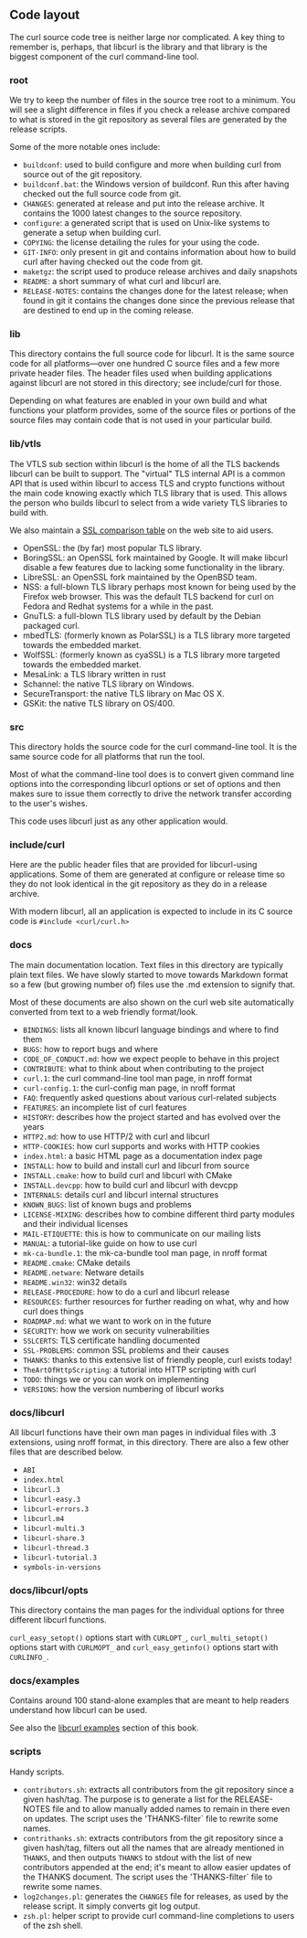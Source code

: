 ## Code layout

The curl source code tree is neither large nor complicated. A key thing to
remember is, perhaps, that libcurl is the library and that library is the
biggest component of the curl command-line tool.

### root

We try to keep the number of files in the source tree root to a minimum. You
will see a slight difference in files if you check a release archive compared
to what is stored in the git repository as several files are generated by the
release scripts.

Some of the more notable ones include:

- `buildconf`: used to build configure and more when
  building curl from source out of the git repository.
- `buildconf.bat`: the Windows version of buildconf. Run this after having
  checked out the full source code from git.
- `CHANGES`: generated at release and put into the release archive. It
  contains the 1000 latest changes to the source repository.
- `configure`: a generated script that is used on Unix-like systems to
  generate a setup when building curl.
- `COPYING`: the license detailing the rules for your using the code.
- `GIT-INFO`: only present in git and contains information about how to
  build curl after having checked out the code from git.
- `maketgz`: the script used to produce release archives and daily snapshots
- `README`: a short summary of what curl and libcurl are.
- `RELEASE-NOTES`: contains the changes done for the latest release; when
  found in git it contains the changes done since the previous release that
  are destined to end up in the coming release.

### lib

This directory contains the full source code for libcurl. It is the same
source code for all platforms—over one hundred C source files and a few more
private header files. The header files used when building applications against
libcurl are not stored in this directory; see include/curl for those.

Depending on what features are enabled in your own build and what
functions your platform provides, some of the source files or portions of the
source files may contain code that is not used in your particular build.

### lib/vtls

The VTLS sub section within libcurl is the home of all the TLS backends
libcurl can be built to support. The "virtual" TLS internal API is a common
API that is used within libcurl to access TLS and crypto functions without the
main code knowing exactly which TLS library that is used. This allows the
person who builds libcurl to select from a wide variety TLS libraries to build
with.

We also maintain a [SSL comparison
table](https://www.curl.se/docs/ssl-compared.html) on the web site to aid
users.

- OpenSSL: the (by far) most popular TLS library.
- BoringSSL: an OpenSSL fork maintained by Google. It will make libcurl disable a
  few features due to lacking some functionality in the library.
- LibreSSL: an OpenSSL fork maintained by the OpenBSD team.
- NSS: a full-blown TLS library perhaps most known for being used by the
  Firefox web browser. This was the default TLS backend for curl on Fedora and
  Redhat systems for a while in the past.
- GnuTLS: a full-blown TLS library used by default by the Debian packaged curl.
- mbedTLS: (formerly known as PolarSSL) is a TLS library more targeted
  towards the embedded market.
- WolfSSL: (formerly known as cyaSSL) is a TLS library more targeted
  towards the embedded market.
- MesaLink: a TLS library written in rust
- Schannel: the native TLS library on Windows.
- SecureTransport: the native TLS library on Mac OS X.
- GSKit: the native TLS library on OS/400.

### src

This directory holds the source code for the curl command-line tool. It is the
same source code for all platforms that run the tool.

Most of what the command-line tool does is to convert given command line
options into the corresponding libcurl options or set of options and then makes
sure to issue them correctly to drive the network transfer according to the
user's wishes.

This code uses libcurl just as any other application would.

### include/curl

Here are the public header files that are provided for libcurl-using
applications. Some of them are generated at configure or release time so they
do not look identical in the git repository as they do in a release archive.

With modern libcurl, all an application is expected to include in its C source code
is `#include <curl/curl.h>`

### docs

The main documentation location. Text files in this directory are typically
plain text files. We have slowly started to move towards Markdown format so a
few (but growing number of) files use the .md extension to signify that.

Most of these documents are also shown on the curl web site automatically
converted from text to a web friendly format/look.

- `BINDINGS`: lists all known libcurl language bindings and where to find them
- `BUGS`: how to report bugs and where
- `CODE_OF_CONDUCT.md`: how we expect people to behave in this project
- `CONTRIBUTE`: what to think about when contributing to the project
- `curl.1`: the curl command-line tool man page, in nroff format
- `curl-config.1`: the curl-config man page, in nroff format
- `FAQ`: frequently asked questions about various curl-related subjects
- `FEATURES`: an incomplete list of curl features
- `HISTORY`: describes how the project started and has evolved over the years
- `HTTP2.md`: how to use HTTP/2 with curl and libcurl
- `HTTP-COOKIES`: how curl supports and works with HTTP cookies
- `index.html`: a basic HTML page as a documentation index page
- `INSTALL`: how to build and install curl and libcurl from source
- `INSTALL.cmake`: how to build curl and libcurl with CMake
- `INSTALL.devcpp`: how to build curl and libcurl with devcpp
- `INTERNALS`: details curl and libcurl internal structures
- `KNOWN_BUGS`: list of known bugs and problems
- `LICENSE-MIXING`: describes how to combine different third party modules and
  their individual licenses
- `MAIL-ETIQUETTE`: this is how to communicate on our mailing lists
- `MANUAL`: a tutorial-like guide on how to use curl
- `mk-ca-bundle.1`: the mk-ca-bundle tool man page, in nroff format
- `README.cmake`: CMake details
- `README.netware`: Netware  details
- `README.win32`: win32 details
- `RELEASE-PROCEDURE`: how to do a curl and libcurl release
- `RESOURCES`: further resources for further reading on what, why and how curl
  does things
- `ROADMAP.md`: what we want to work on in the future
- `SECURITY`: how we work on security vulnerabilities
- `SSLCERTS`: TLS certificate handling documented
- `SSL-PROBLEMS`: common SSL problems and their causes
- `THANKS`: thanks to this extensive list of friendly people, curl exists today!
- `TheArtOfHttpScripting`: a tutorial into HTTP scripting with curl
- `TODO`: things we or you can work on implementing
- `VERSIONS`: how the version numbering of libcurl works

### docs/libcurl

All libcurl functions have their own man pages in individual files with .3
extensions, using nroff format, in this directory. There are also a few other
files that are described below.

- `ABI`
- `index.html`
- `libcurl.3`
- `libcurl-easy.3`
- `libcurl-errors.3`
- `libcurl.m4`
- `libcurl-multi.3`
- `libcurl-share.3`
- `libcurl-thread.3`
- `libcurl-tutorial.3`
- `symbols-in-versions`

### docs/libcurl/opts

This directory contains the man pages for the individual options for three
different libcurl functions.

`curl_easy_setopt()` options start with `CURLOPT_`,
`curl_multi_setopt()` options start with `CURLMOPT_` and
`curl_easy_getinfo()` options start with `CURLINFO_`.

### docs/examples

Contains around 100 stand-alone examples that are meant to help readers
understand how libcurl can be used.

See also the [libcurl examples](libcurl-examples.md) section of this book.

### scripts

Handy scripts.

- `contributors.sh`: extracts all contributors from the git repository since a
  given hash/tag. The purpose is to generate a list for the RELEASE-NOTES file
  and to allow manually added names to remain in there even on updates. The
  script uses the 'THANKS-filter` file to rewrite some names.  
- `contrithanks.sh`: extracts contributors from the git repository since a
  given hash/tag, filters out all the names that are already mentioned in
  `THANKS`, and then outputs `THANKS` to stdout with the list of new
  contributors appended at the end; it's meant to allow easier updates of the THANKS
  document. The script uses the 'THANKS-filter` file to rewrite some names.
- `log2changes.pl`: generates the `CHANGES` file for releases, as used by the
  release script. It simply converts git log output.
- `zsh.pl`: helper script to provide curl command-line completions to users of
  the zsh shell.
